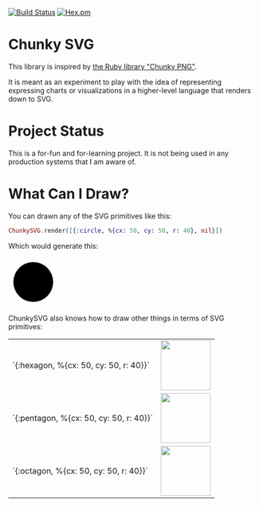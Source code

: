 [![Build Status](https://travis-ci.org/mmmries/chunky_svg.svg)](https://travis-ci.org/mmmries/chunky_svg)
[![Hex.pm](https://img.shields.io/hexpm/v/chunky_svg.svg)](https://hex.pm/packages/chunky_svg)

Chunky SVG
=========

This library is inspired by [the Ruby library "Chunky PNG"](https://github.com/wvanbergen/chunky_png).

It is meant as an experiment to play with the idea of representing expressing charts or visualizations in a higher-level language that renders down to SVG.

Project Status
==============

This is a for-fun and for-learning project. It is not being used in any production systems that I am aware of.

What Can I Draw?
================

You can drawn any of the SVG primitives like this:

```elixir
ChunkySVG.render([{:circle, %{cx: 50, cy: 50, r: 40}, nil}])
```

Which would generate this:

<svg viewBox="0 0 100 100" height="100" width="100">
  <circle cx="50" cy="50" r="40" />
</svg>

ChunkySVG also knows how to draw other things in terms of SVG primitives:

<table>
  <tr>
    <td>
      `{:hexagon, %{cx: 50, cy: 50, r: 40}}`
    </td>
    <td>
      <img height="100" width="100" src="http://mmmries.github.io/chunky_svg/examples/hexagon.svg" />
    </td>
  </tr>
  <tr>
    <td>
      `{:pentagon, %{cx: 50, cy: 50, r: 40}}`
    </td>
    <td>
      <img height="100" width="100" src="http://mmmries.github.io/chunky_svg/examples/pentagon.svg" />
    </td>
  </tr>
  <tr>
    <td>
      `{:octagon, %{cx: 50, cy: 50, r: 40}}`
    </td>
    <td>
      <img height="100" width="100" src="http://mmmries.github.io/chunky_svg/examples/octagon.svg" />
    </td>
  </tr>
</table>
